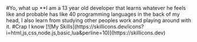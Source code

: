 <div allign="center">
#Yo, what up
**I am a 13 year old developer that learns whatever he feels like and probable has like 40 programming languages in the back of my head, I also learn from studying other peoples work and playing around with it.
#Crap I know
[![My Skills](https://skillicons.dev/icons?i=html,js,css,node.js,basic,lua&perline=10)](https://skillicons.dev)
</div>

